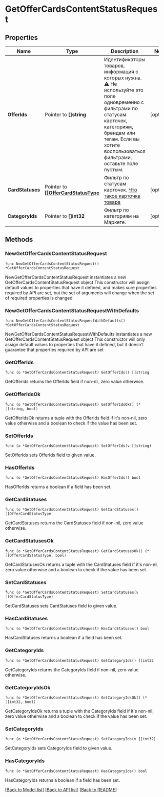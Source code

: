 # GetOfferCardsContentStatusRequest

## Properties

Name | Type | Description | Notes
------------ | ------------- | ------------- | -------------
**OfferIds** | Pointer to **[]string** | Идентификаторы товаров, информация о которых нужна.  ⚠️ Не используйте это поле одновременно с фильтрами по статусам карточек, категориям, брендам или тегам. Если вы хотите воспользоваться фильтрами, оставьте поле пустым.  | [optional] 
**CardStatuses** | Pointer to [**[]OfferCardStatusType**](OfferCardStatusType.md) | Фильтр по статусам карточек.  [Что такое карточка товара](https://yandex.ru/support/marketplace/assortment/content/index.html)  | [optional] 
**CategoryIds** | Pointer to **[]int32** | Фильтр по категориям на Маркете. | [optional] 

## Methods

### NewGetOfferCardsContentStatusRequest

`func NewGetOfferCardsContentStatusRequest() *GetOfferCardsContentStatusRequest`

NewGetOfferCardsContentStatusRequest instantiates a new GetOfferCardsContentStatusRequest object
This constructor will assign default values to properties that have it defined,
and makes sure properties required by API are set, but the set of arguments
will change when the set of required properties is changed

### NewGetOfferCardsContentStatusRequestWithDefaults

`func NewGetOfferCardsContentStatusRequestWithDefaults() *GetOfferCardsContentStatusRequest`

NewGetOfferCardsContentStatusRequestWithDefaults instantiates a new GetOfferCardsContentStatusRequest object
This constructor will only assign default values to properties that have it defined,
but it doesn't guarantee that properties required by API are set

### GetOfferIds

`func (o *GetOfferCardsContentStatusRequest) GetOfferIds() []string`

GetOfferIds returns the OfferIds field if non-nil, zero value otherwise.

### GetOfferIdsOk

`func (o *GetOfferCardsContentStatusRequest) GetOfferIdsOk() (*[]string, bool)`

GetOfferIdsOk returns a tuple with the OfferIds field if it's non-nil, zero value otherwise
and a boolean to check if the value has been set.

### SetOfferIds

`func (o *GetOfferCardsContentStatusRequest) SetOfferIds(v []string)`

SetOfferIds sets OfferIds field to given value.

### HasOfferIds

`func (o *GetOfferCardsContentStatusRequest) HasOfferIds() bool`

HasOfferIds returns a boolean if a field has been set.

### GetCardStatuses

`func (o *GetOfferCardsContentStatusRequest) GetCardStatuses() []OfferCardStatusType`

GetCardStatuses returns the CardStatuses field if non-nil, zero value otherwise.

### GetCardStatusesOk

`func (o *GetOfferCardsContentStatusRequest) GetCardStatusesOk() (*[]OfferCardStatusType, bool)`

GetCardStatusesOk returns a tuple with the CardStatuses field if it's non-nil, zero value otherwise
and a boolean to check if the value has been set.

### SetCardStatuses

`func (o *GetOfferCardsContentStatusRequest) SetCardStatuses(v []OfferCardStatusType)`

SetCardStatuses sets CardStatuses field to given value.

### HasCardStatuses

`func (o *GetOfferCardsContentStatusRequest) HasCardStatuses() bool`

HasCardStatuses returns a boolean if a field has been set.

### GetCategoryIds

`func (o *GetOfferCardsContentStatusRequest) GetCategoryIds() []int32`

GetCategoryIds returns the CategoryIds field if non-nil, zero value otherwise.

### GetCategoryIdsOk

`func (o *GetOfferCardsContentStatusRequest) GetCategoryIdsOk() (*[]int32, bool)`

GetCategoryIdsOk returns a tuple with the CategoryIds field if it's non-nil, zero value otherwise
and a boolean to check if the value has been set.

### SetCategoryIds

`func (o *GetOfferCardsContentStatusRequest) SetCategoryIds(v []int32)`

SetCategoryIds sets CategoryIds field to given value.

### HasCategoryIds

`func (o *GetOfferCardsContentStatusRequest) HasCategoryIds() bool`

HasCategoryIds returns a boolean if a field has been set.


[[Back to Model list]](../README.md#documentation-for-models) [[Back to API list]](../README.md#documentation-for-api-endpoints) [[Back to README]](../README.md)



